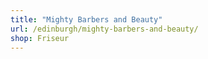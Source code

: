 ```yaml
---
title: "Mighty Barbers and Beauty"
url: /edinburgh/mighty-barbers-and-beauty/
shop: Friseur
---
```

